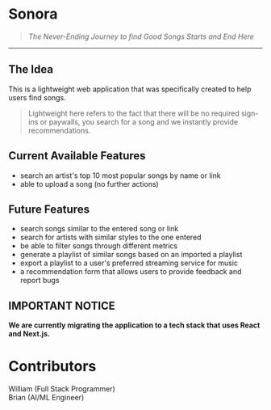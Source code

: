 # Sonora 
> *The Never-Ending Journey to find Good Songs Starts and End Here*
---
## The Idea

This is a lightweight web application that was specifically created to help users find songs.

> Lightweight here refers to the fact that there will be no required sign-ins or paywalls, you search for a song and we instantly provide recommendations.

## Current Available Features

- search an artist's top 10 most popular songs by name or link
- able to upload a song (no further actions)

## Future Features

- search songs similar to the entered song or link
- search for artists with similar styles to the one entered
- be able to filter songs through different metrics
- generate a playlist of similar songs based on an imported a playlist
- export a playlist to a user's preferred streaming service for music
- a recommendation form that allows users to provide feedback and report bugs

## IMPORTANT NOTICE

**We are currently migrating the application to a tech stack that uses React and Next.js.**

# Contributors

William (Full Stack Programmer)  
Brian (AI/ML Engineer)
